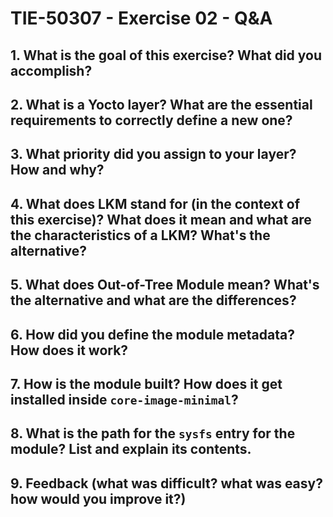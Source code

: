 # TIE-50307 - Exercise 02 - Q&A

## 1. What is the goal of this exercise? What did you accomplish?

## 2. What is a Yocto layer? What are the essential requirements to correctly define a new one?

## 3. What priority did you assign to your layer? How and why?

## 4. What does LKM stand for (in the context of this exercise)? What does it mean and what are the characteristics of a LKM? What's the alternative?

## 5. What does Out-of-Tree Module mean? What's the alternative and what are the differences?

## 6. How did you define the module metadata? How does it work?

## 7. How is the module built? How does it get installed inside `core-image-minimal`?

## 8. What is the path for the `sysfs` entry for the module? List and explain its contents.

## 9. Feedback (what was difficult? what was easy? how would you improve it?)
